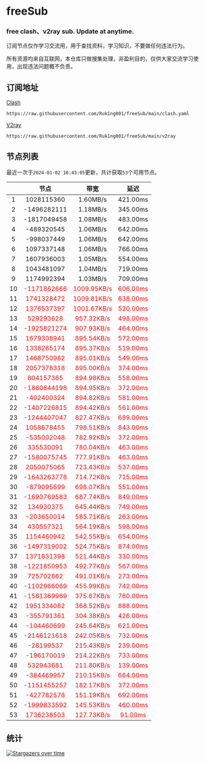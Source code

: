 # freeSub
### free clash、v2ray sub. Update at anytime.

订阅节点仅作学习交流用，用于查找资料，学习知识，不要做任何违法行为。

所有资源均来自互联网，本仓库只做搜集处理，非盈利目的，仅供大家交流学习使用，出现违法问题概不负责。

## 订阅地址
[Clash](https://raw.githubusercontent.com/Ruk1ng001/freeSub/main/clash.yaml)
```
https://raw.githubusercontent.com/Ruk1ng001/freeSub/main/clash.yaml
```
[V2ray](https://raw.githubusercontent.com/Ruk1ng001/freeSub/main/v2ray)
```
https://raw.githubusercontent.com/Ruk1ng001/freeSub/main/v2ray
```

## 节点列表

最近一次于`2024-01-02 16:43:05`更新，共计获取`53`个可用节点。

|  | 节点 | 带宽 | 延迟 |
|:-:|:--:|:--:|:--:|
 | 1 | 1028115360 | 1.60MB/s | 421.00ms |
 | 2 | -1496282111 | 1.18MB/s | 345.00ms |
 | 3 | -1817049458 | 1.08MB/s | 483.00ms |
 | 4 | -489320545 | 1.06MB/s | 642.00ms |
 | 5 | -998037449 | 1.06MB/s | 642.00ms |
 | 6 | 1097337148 | 1.06MB/s | 766.00ms |
 | 7 | 1607936003 | 1.05MB/s | 554.00ms |
 | 8 | 1043481097 | 1.04MB/s | 719.00ms |
 | 9 | 1174992394 | 1.03MB/s | 709.00ms |
 | 10 | <font color=red>-1171862666</font> | <font color=red>1009.95KB/s</font> | <font color=red>606.00ms</font> |
 | 11 | <font color=red>1741328472</font> | <font color=red>1009.81KB/s</font> | <font color=red>638.00ms</font> |
 | 12 | <font color=red>1376537397</font> | <font color=red>1001.67KB/s</font> | <font color=red>520.00ms</font> |
 | 13 | <font color=red>529293628</font> | <font color=red>957.32KB/s</font> | <font color=red>498.00ms</font> |
 | 14 | <font color=red>-1925821274</font> | <font color=red>907.93KB/s</font> | <font color=red>464.00ms</font> |
 | 15 | <font color=red>1679308941</font> | <font color=red>895.54KB/s</font> | <font color=red>572.00ms</font> |
 | 16 | <font color=red>1338265174</font> | <font color=red>895.37KB/s</font> | <font color=red>519.00ms</font> |
 | 17 | <font color=red>1468750982</font> | <font color=red>895.01KB/s</font> | <font color=red>549.00ms</font> |
 | 18 | <font color=red>2057378318</font> | <font color=red>895.00KB/s</font> | <font color=red>374.00ms</font> |
 | 19 | <font color=red>804157365</font> | <font color=red>894.98KB/s</font> | <font color=red>558.00ms</font> |
 | 20 | <font color=red>-1860844198</font> | <font color=red>894.95KB/s</font> | <font color=red>372.00ms</font> |
 | 21 | <font color=red>-402400324</font> | <font color=red>894.82KB/s</font> | <font color=red>581.00ms</font> |
 | 22 | <font color=red>-1407226815</font> | <font color=red>894.42KB/s</font> | <font color=red>561.00ms</font> |
 | 23 | <font color=red>-1244407047</font> | <font color=red>827.47KB/s</font> | <font color=red>689.00ms</font> |
 | 24 | <font color=red>1058678455</font> | <font color=red>798.51KB/s</font> | <font color=red>843.00ms</font> |
 | 25 | <font color=red>-535002048</font> | <font color=red>782.92KB/s</font> | <font color=red>372.00ms</font> |
 | 26 | <font color=red>335530091</font> | <font color=red>780.04KB/s</font> | <font color=red>463.00ms</font> |
 | 27 | <font color=red>-1580075745</font> | <font color=red>777.91KB/s</font> | <font color=red>463.00ms</font> |
 | 28 | <font color=red>2050075065</font> | <font color=red>723.43KB/s</font> | <font color=red>537.00ms</font> |
 | 29 | <font color=red>-1643263778</font> | <font color=red>714.72KB/s</font> | <font color=red>715.00ms</font> |
 | 30 | <font color=red>-879095699</font> | <font color=red>698.07KB/s</font> | <font color=red>551.00ms</font> |
 | 31 | <font color=red>-1690769583</font> | <font color=red>687.74KB/s</font> | <font color=red>849.00ms</font> |
 | 32 | <font color=red>134930375</font> | <font color=red>645.44KB/s</font> | <font color=red>749.00ms</font> |
 | 33 | <font color=red>-203650014</font> | <font color=red>585.71KB/s</font> | <font color=red>263.00ms</font> |
 | 34 | <font color=red>430557321</font> | <font color=red>564.19KB/s</font> | <font color=red>598.00ms</font> |
 | 35 | <font color=red>1154460942</font> | <font color=red>542.55KB/s</font> | <font color=red>654.00ms</font> |
 | 36 | <font color=red>-1497319002</font> | <font color=red>524.75KB/s</font> | <font color=red>874.00ms</font> |
 | 37 | <font color=red>1371831398</font> | <font color=red>521.44KB/s</font> | <font color=red>330.00ms</font> |
 | 38 | <font color=red>-1221850953</font> | <font color=red>492.77KB/s</font> | <font color=red>567.00ms</font> |
 | 39 | <font color=red>725702862</font> | <font color=red>491.01KB/s</font> | <font color=red>273.00ms</font> |
 | 40 | <font color=red>-1102966069</font> | <font color=red>455.99KB/s</font> | <font color=red>742.00ms</font> |
 | 41 | <font color=red>-1561369969</font> | <font color=red>375.67KB/s</font> | <font color=red>760.00ms</font> |
 | 42 | <font color=red>1951334082</font> | <font color=red>368.52KB/s</font> | <font color=red>888.00ms</font> |
 | 43 | <font color=red>-355791361</font> | <font color=red>304.38KB/s</font> | <font color=red>426.00ms</font> |
 | 44 | <font color=red>-104460699</font> | <font color=red>245.64KB/s</font> | <font color=red>621.00ms</font> |
 | 45 | <font color=red>-2146121618</font> | <font color=red>242.05KB/s</font> | <font color=red>732.00ms</font> |
 | 46 | <font color=red>-28199537</font> | <font color=red>215.43KB/s</font> | <font color=red>239.00ms</font> |
 | 47 | <font color=red>-196170019</font> | <font color=red>214.22KB/s</font> | <font color=red>733.00ms</font> |
 | 48 | <font color=red>532943681</font> | <font color=red>211.80KB/s</font> | <font color=red>139.00ms</font> |
 | 49 | <font color=red>-384469957</font> | <font color=red>210.15KB/s</font> | <font color=red>664.00ms</font> |
 | 50 | <font color=red>-1151455257</font> | <font color=red>182.17KB/s</font> | <font color=red>372.00ms</font> |
 | 51 | <font color=red>-427782578</font> | <font color=red>151.19KB/s</font> | <font color=red>692.00ms</font> |
 | 52 | <font color=red>-1999833592</font> | <font color=red>145.53KB/s</font> | <font color=red>460.00ms</font> |
 | 53 | <font color=red>1736238503</font> | <font color=red>127.73KB/s</font> | <font color=red>91.00ms</font> |


## 统计

[![Stargazers over time](https://starchart.cc/Ruk1ng001/freeSub.svg)](https://starchart.cc/Ruk1ng001/freeSub)